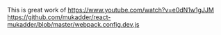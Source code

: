 This is great work of
https://www.youtube.com/watch?v=e0dN1w1gJJM
https://github.com/mukadder/react-mukadder/blob/master/webpack.config.dev.js